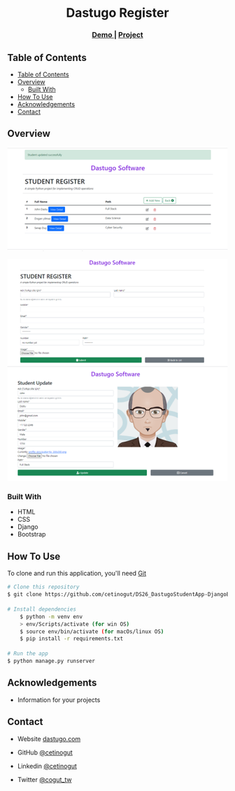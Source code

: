 <!-- Please update value in the {}  -->

<h1 align="center">Dastugo Register</h1>


<div align="center">
  <h3>
    <a href="https://{your-demo-link.your-domain}">
      Demo
    </a>
     | 
    <a href="https://{your-url-to-the-solution}">
      Project
    </a>
 
  </h3>
</div>

<!-- TABLE OF CONTENTS -->

## Table of Contents

- [Table of Contents](#table-of-contents)
- [Overview](#overview)
  - [Built With](#built-with)
- [How To Use](#how-to-use)
- [Acknowledgements](#acknowledgements)
- [Contact](#contact)

<!-- OVERVIEW -->

## Overview

![screenshot](https://github.com/cetinogut/ProjectScreenCaptureGifs/blob/8a54d2d8fedd34b20e4b87aa91e0f3bbef1e1cc9/django-dastugo-register1.png)

![screenshot](https://github.com/cetinogut/ProjectScreenCaptureGifs/blob/8a54d2d8fedd34b20e4b87aa91e0f3bbef1e1cc9/django-dastugo-register2.png)
![screenshot](https://github.com/cetinogut/ProjectScreenCaptureGifs/blob/8a54d2d8fedd34b20e4b87aa91e0f3bbef1e1cc9/django-dastugo-register3.png)
### Built With

<!-- This section should list any major frameworks that you built your project using. Here are a few examples.-->

- HTML
- CSS
- Django
- Bootstrap

## How To Use

<!-- This is an example, please update according to your application -->

To clone and run this application, you'll need [Git](https://git-scm.com) 
```bash
# Clone this repository
$ git clone https://github.com/cetinogut/DS26_DastugoStudentApp-DjangoBootstrap

# Install dependencies
    $ python -m venv env
    > env/Scripts/activate (for win OS)
    $ source env/bin/activate (for macOs/linux OS)
    $ pip install -r requirements.txt

# Run the app
$ python manage.py runserver
```

## Acknowledgements
- Information for your projects

## Contact

- Website [dastugo.com](https://dastugo.com)
- GitHub [@cetinogut](https://github.com/cetinogut)

- Linkedin [@cetinogut](https://linkedin.com/cetinogut)
- Twitter [@cogut_tw](https://twitter.com/cogut_tw)

